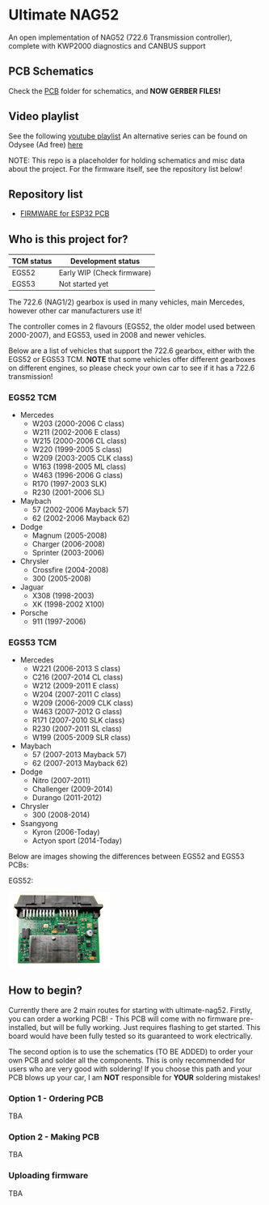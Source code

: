 # Ultimate NAG52
An open implementation of NAG52 (722.6 Transmission controller), complete with KWP2000 diagnostics and CANBUS support

## PCB Schematics
Check the [PCB](PCB/) folder for schematics, and **NOW GERBER FILES!**

## Video playlist

See the following [youtube playlist](https://youtube.com/playlist?list=PLxrw-4Vt7xtu9d8lCkMCG0_K7oHcsSMtF)
An alternative series can be found on Odysee (Ad free) [here](https://odysee.com/@rand_ash:58/ultimagenag52:f)

NOTE: This repo is a placeholder for holding schematics and misc data about the project. For the firmware itself,
see the repository list below!

## Repository list

* [FIRMWARE for ESP32 PCB](https://github.com/rnd-ash/ultimate-nag52-fw)

## Who is this project for?

| TCM status | Development status |
|----|----|
|EGS52| Early WIP (Check firmware) |
|EGS53| Not started yet |

The 722.6 (NAG1/2) gearbox is used in many vehicles, main Mercedes, however other car manufacturers use it!

The controller comes in 2 flavours (EGS52, the older model used between 2000-2007), and EGS53, used in 2008 and newer vehicles.

Below are a list of vehicles that support the 722.6 gearbox, either with the EGS52 or EGS53 TCM. **NOTE** that some vehicles offer different gearboxes on different engines, so please check your own car to see if it has a 722.6 transmission!

### EGS52 TCM
* Mercedes
    * W203 (2000-2006 C class)
    * W211 (2002-2006 E class)
    * W215 (2000-2006 CL class)
    * W220 (1999-2005 S class)
    * W209 (2003-2005 CLK class)
    * W163 (1998-2005 ML class)
    * W463 (1996-2006 G class)
    * R170 (1997-2003 SLK)
    * R230 (2001-2006 SL)
* Maybach
    * 57 (2002-2006 Mayback 57)
    * 62 (2002-2006 Mayback 62)
* Dodge
    * Magnum (2005-2008)
    * Charger (2006-2008)
    * Sprinter (2003-2006)
* Chrysler
    * Crossfire (2004-2008)
    * 300 (2005-2008)
* Jaguar
    * X308 (1998-2003)
    * XK (1998-2002 X100)
* Porsche
    * 911 (1997-2006)

### EGS53 TCM
* Mercedes
    * W221 (2006-2013 S class)
    * C216 (2007-2014 CL class)
    * W212 (2009-2011 E class)
    * W204 (2007-2011 C class)
    * W209 (2006-2009 CLK class)
    * W463 (2007-2012 G class)
    * R171 (2007-2010 SLK class)
    * R230 (2007-2011 SL class)
    * W199 (2005-2009 SLR class)
* Maybach
    * 57 (2007-2013 Mayback 57)
    * 62 (2007-2013 Mayback 62)
* Dodge
    * Nitro (2007-2011)
    * Challenger (2009-2014)
    * Durango (2011-2012)
* Chrysler
    * 300 (2008-2014)
* Ssangyong
    * Kyron (2006-Today)
    * Actyon sport (2014-Today)

Below are images showing the differences between EGS52 and EGS53 PCBs:

EGS52:

<img src="images/egs52.png" alt="EGS52 PCB (from 2006 W203)" width="200"/>


## How to begin?

Currently there are 2 main routes for starting with ultimate-nag52. Firstly, you can order a working PCB! - This PCB will come with no firmware pre-installed, but will be fully working. Just requires flashing to get started. This board would have been fully tested so its guaranteed to work electrically.

The second option is to use the schematics (TO BE ADDED) to order your own PCB and solder all the components. This is only recommended for users who are very good with soldering! If you choose this path and your PCB blows up your car, I am **NOT** responsible for **YOUR** soldering mistakes!

### Option 1 - Ordering PCB
TBA

### Option 2 - Making PCB
TBA

### Uploading firmware
TBA
